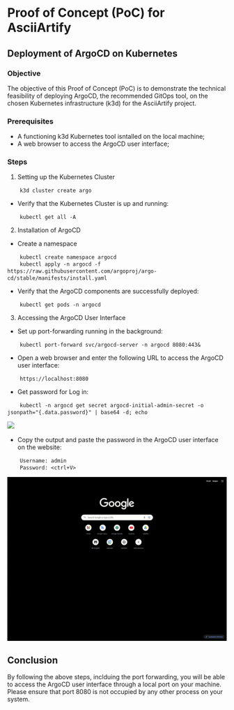 # Proof of Concept (PoC) for AsciiArtify
## Deployment of ArgoCD on Kubernetes

### Objective
The objective of this Proof of Concept (PoC) is to demonstrate the technical feasibility of deploying ArgoCD, the recommended GitOps tool, on the chosen Kubernetes infrastructure (k3d) for the AsciiArtify project.

### Prerequisites
- A functioning k3d Kubernetes tool isntalled on the local machine;
- A web browser to access the ArgoCD user interface;

### Steps
1. Setting up the Kubernetes Cluster
```
    k3d cluster create argo
```
- Verify that the Kubernetes Cluster is up and running:
```
    kubectl get all -A             
```
2. Installation of ArgoCD
- Create a namespace
```
    kubectl create namespace argocd
    kubectl apply -n argocd -f https://raw.githubusercontent.com/argoproj/argo-cd/stable/manifests/install.yaml
```
- Verify that the ArgoCD components are successfully deployed:
```
    kubectl get pods -n argocd
```
3. Accessing the ArgoCD User Interface
- Set up port-forwarding running in the background:
```
    kubectl port-forward svc/argocd-server -n argocd 8080:443&
```
- Open a web browser and enter the following URL to access the ArgoCD user interface:
```
    https://localhost:8080
```
- Get password for Log in:
```
    kubectl -n argocd get secret argocd-initial-admin-secret -o jsonpath="{.data.password}" | base64 -d; echo
```
![](https://github.com/ng-n/AsciiArtify/blob/main/.data/setup_k3d_cluster_argo.gif)

- Copy the output and paste the password in the ArgoCD user interface on the website:
``` 
    Username: admin
    Password: <ctrl+V>
```
![](https://github.com/ng-n/AsciiArtify/blob/main/.data/login.gif)

## Conclusion

By following the above steps, inclduing the port forwarding, you will be able to access the ArgoCD user interface through a local port on your machine. Please ensure that port 8080 is not occupied by any other process on your system. 

